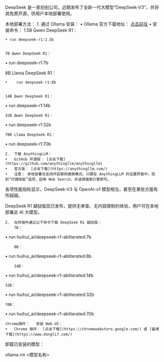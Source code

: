 DeepSeek 是一家初创公司，近期发布了全新一代大模型“DeepSeek-V3”，并将其免费开源，供用户本地部署使用。

本地部署方法：
	1.	通过 Ollama 安装：
	•	Ollama 官方下载地址： [点击前往](https://ollama.com/)
	•	安装命令：
	1.5B Qwen DeepSeek R1：

	• run deepseek-r1:1.5b


	7B Qwen DeepSeek R1：

•	 run deepseek-r1:7b


8B Llama DeepSeek R1：

	•	 run deepseek-r1:8b


	14B Qwen DeepSeek R1：

•	 run deepseek-r1:14b


	32B Qwen DeepSeek R1：

•	 run deepseek-r1:32b


	70B Llama DeepSeek R1：

•	 run deepseek-r1:70b


	2.	下载 AnythingLLM：
	•	GitHub 开源版： [点击下载](https://github.com/anythingllm/anythingllm)
	•	官方版： [点击下载](https://anythingllm.com/)
	•	注意： 本地部署也支持开启联网搜索模式。只需在 AnythingLLM 的设置界面中，找到“代理技能”选项，启用 Web Search，并选择搜索引擎即可。

各项性能指标显示，DeepSeek-V3 与 OpenAI-o1 模型相当，甚至在某些方面有所超越。


DeepSeek R1 越狱版现已发布，提供无审查、无内容限制的体验，用户可在本地部署此 AI 大模型。


	2.	在终端中通过以下命令下载 DeepSeek R1 越狱版：
		7B：

• run huihui_ai/deepseek-r1-abliterated:7b


		8B：

• run huihui_ai/deepseek-r1-abliterated:8b


		14B：

• run huihui_ai/deepseek-r1-abliterated:14b


	32B：

•	 run huihui_ai/deepseek-r1-abliterated:32b


	70B：

•	 run huihui_ai/deepseek-r1-abliterated:70b


	chrome插件：	安装 Web UI：
	•	Chrome 插件： [点击下载](https://chromewebstore.google.com/) 或 [备用下载](https://www.dongli7.com/)

卸载已安装的模型：

ollama rm <模型名称>